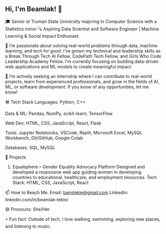 ## Hi, I'm Beamlak! 👋
🎓 Senior at Truman State University majoring in Computer Science with a Statistics minor
🔍 Aspiring Data Scientist and Software Engineer | Machine Learning & Social Impact Enthusiast


🌱 I’m passionate about solving real-world problems through data, machine learning, and tech for good. I’ve grown my technical and leadership skills as a Break Through Tech AI Fellow, CodePath Tech Fellow, and Girls Who Code Leadership Academy Fellow. I'm currently focusing on building data-driven web applications and ML models to create meaningful impact.


🤔 I’m actively seeking an internship where I can contribute to real-world projects, learn from experienced professionals, and grow in the fields of AI, ML, or software development. If you know of any opportunities, let me know!



🛠 Tech Stack
Languages: Python, C++

Data & ML: Pandas, NumPy, scikit-learn, TensorFlow

Web Dev: HTML, CSS, JavaScript, React, Flask

Tools: Jupyter Notebooks, VSCode, Replit, Microsoft Excel, MySQL Workbench, Git/GitHub, Google Colab

Databases: SQL, MySQL


🚀 Projects
1. Equalsphere – Gender Equality Advocacy Platform
Designed and developed a responsive web app guiding women in developing countries to educational, healthcare, and employment resources.
Tech Stack: HTML, CSS, JavaScript, React


📫 How to Reach Me: 
Email: bamitekle@gmail.com
LinkedIn: linkedin.com/in/beamlak-tekle/


😄 Pronouns: She/Her

⚡ Fun fact: Outside of tech, I love walking, swimming, exploring new places, and listening to music.
<!--
**BeamlakTekle/BeamlakTekle** is a ✨ _special_ ✨ repository because its `README.md` (this file) appears on your GitHub profile.


🎓 Senior at Truman State University majoring in Computer Science with a Statistics minor
🔍 Aspiring Data Scientist and Software Engineer | Machine Learning & Social Impact Enthusiast


🌱 I’m passionate about solving real-world problems through data, machine learning, and tech for good. I’ve grown my technical and leadership skills as a Break Through Tech AI Fellow, CodePath Tech Fellow, and Girls Who Code Leadership Academy Fellow. I'm currently focusing on building data-driven web applications and ML models to create meaningful impact.


🤔 I’m actively seeking an internship where I can contribute to real-world projects, learn from experienced professionals, and grow in the fields of AI, ML, or software development. If you know of any opportunities, let me know!


🛠 Tech Stack
Languages: Python, C++
Data & ML: Pandas, NumPy, scikit-learn, TensorFlow
Web Dev: HTML, CSS, JavaScript, React, Flask
Tools: Jupyter Notebooks, VSCode, Replit, Microsoft Excel, MySQL Workbench, Git/GitHub, Google Colab
Databases: SQL, MySQL


🚀 Projects
1. Equalsphere – Gender Equality Advocacy Platform
Designed and developed a responsive web app guiding women in developing countries to educational, healthcare, and employment resources.
Tech Stack: HTML, CSS, JavaScript, React


📫 How to Reach Me: 
Email: bamitekle@gmail.com
LinkedIn: linkedin.com/in/beamlak-tekle/


😄 Pronouns: She/Her

⚡ Fun fact: Outside of tech, I love walking, swimming, exploring new places, and listening to music.

 


-->
